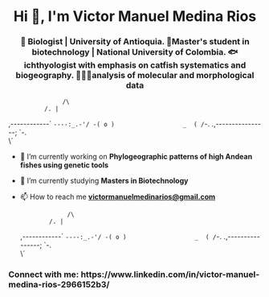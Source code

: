 <h1 align="center">Hi 👋, I'm Victor Manuel Medina Rios</h1>
<h3 align="center">🌿 Biologist | University of Antioquia. 🧬Master's student in biotechnology | National University of Colombia. 🐟ichthyologist with emphasis on catfish systematics and biogeography. 👨🏽‍🔬analysis of molecular and morphological data</h3>

                   /\
	          /. |	
   \,------------´   `----:_.-'/
  -( o )                   _  (
   /`-. .,----------------; `-.\
       \´
	   
	   
- 🔭 I’m currently working on **Phylogeographic patterns of high Andean fishes using genetic tools**

- 🌱 I’m currently studying **Masters in Biotechnology**

- 📫 How to reach me **victormanuelmedinarios@gmail.com**

                   /\
	          /. | 
   \,------------´   `----:_.-'/
  -( o )                   _  (
   /`-. .,----------------; `-.\
       \´
	   

<h3 align="left">Connect with me: https://www.linkedin.com/in/victor-manuel-medina-rios-2966152b3/</h3>
<p align="left">
</p>

